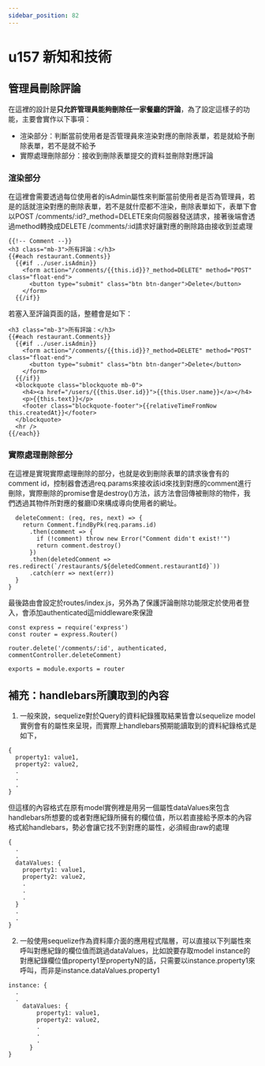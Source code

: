 ```yaml
---
sidebar_position: 82
---
```


# u157 新知和技術

## 管理員刪除評論
在這裡的設計是**只允許管理員能夠刪除任一家餐廳的評論**，為了設定這樣子的功能，主要會實作以下事項：
  - 渲染部分：判斷當前使用者是否管理員來渲染對應的刪除表單，若是就給予刪除表單，若不是就不給予
  - 實際處理刪除部分：接收到刪除表單提交的資料並刪除對應評論

### 渲染部分
在這裡會需要透過每位使用者的isAdmin屬性來判斷當前使用者是否為管理員，若是的話就渲染對應的刪除表單，若不是就什麼都不渲染，刪除表單如下，表單下會以POST /comments/:id?_method=DELETE來向伺服器發送請求，接著後端會透過method轉換成DELETE /comments/:id請求好讓對應的刪除路由接收到並處理
```
{{!-- Comment --}}
<h3 class="mb-3">所有評論：</h3>
{{#each restaurant.Comments}}
  {{#if ../user.isAdmin}}
    <form action="/comments/{{this.id}}?_method=DELETE" method="POST" class="float-end">
      <button type="submit" class="btn btn-danger">Delete</button>
    </form>
  {{/if}}
```

若塞入至評論頁面的話，整體會是如下：

```
<h3 class="mb-3">所有評論：</h3>
{{#each restaurant.Comments}}
  {{#if ../user.isAdmin}}
    <form action="/comments/{{this.id}}?_method=DELETE" method="POST" class="float-end">
      <button type="submit" class="btn btn-danger">Delete</button>
    </form>
  {{/if}}
  <blockquote class="blockquote mb-0">
    <h4><a href="/users/{{this.User.id}}">{{this.User.name}}</a></h4>
    <p>{{this.text}}</p>
    <footer class="blockquote-footer">{{relativeTimeFromNow this.createdAt}}</footer>
  </blockquote>
  <hr />
{{/each}}
```
### 實際處理刪除部分
在這裡是實現實際處理刪除的部分，也就是收到刪除表單的請求後會有的comment id，控制器會透過req.params來接收該id來找到對應的comment進行刪除，實際刪除的promise會是destroy()方法，該方法會回傳被刪除的物件，我們透過其物件所對應的餐廳ID來構成導向使用者的網址。
```
  deleteComment: (req, res, next) => {
    return Comment.findByPk(req.params.id)
      .then(comment => {
        if (!comment) throw new Error("Comment didn't exist!'")
        return comment.destroy()
      })
      .then(deletedComment => res.redirect(`/restaurants/${deletedComment.restaurantId}`))
      .catch(err => next(err))
  }
}
```

最後路由會設定於routes/index.js，另外為了保護評論刪除功能限定於使用者登入，會添加authenticated這middleware來保證

```
const express = require('express')
const router = express.Router()

router.delete('/comments/:id', authenticated, commentController.deleteComment)

exports = module.exports = router
```

## 補充：handlebars所讀取到的內容
1. 一般來說，sequelize對於Query的資料紀錄獲取結果皆會以sequelize model實例會有的屬性來呈現，而實際上handlebars預期能讀取到的資料紀錄格式是如下，
```
{
  property1: value1,
  property2: value2,
  .
  .
  .
}
```
但這樣的內容格式在原有model實例裡是用另一個屬性dataValues來包含handlebars所想要的或者對應紀錄所擁有的欄位值，所以若直接給予原本的內容格式給handlebars，勢必會讓它找不到對應的屬性，必須經由raw的處理
```
{
  .
  .
  dataValues: {
    property1: value1,
    property2: value2,
    .
    .
    .
  }
  .
  .
}
```
2. 一般使用sequelize作為資料庫介面的應用程式階層，可以直接以下列屬性來呼叫對應紀錄的欄位值而跳過dataValues，比如說要存取model instance的對應紀錄欄位值property1至propertyN的話，只需要以instance.property1來呼叫，而非是instance.dataValues.property1
```
instance: {
  .
  .
    dataValues: {
        property1: value1,
        property2: value2,
        .
        .
        .
      }
}

```